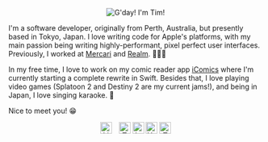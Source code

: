 <p align="center">
<img src="https://raw.githubusercontent.com/TimOliver/TimOliver/master/header.png" alt="G'day! I'm Tim!" />
</p>

I'm a software developer, originally from Perth, Australia, but presently based in Tokyo, Japan. I love writing code for Apple's platforms, with my main passion being writing highly-performant, pixel perfect user interfaces. Previously, I worked at [Mercari](https://mercari.jp) and [Realm](https://realm.io). 👨🏼‍💻

In my free time, I love to work on my comic reader app [iComics](http://icomics.co) where I'm currently starting a complete rewrite in Swift. Besides that, I love playing video games (Splatoon 2 and Destiny 2 are my current jams!), and being in Japan, I love singing karaoke. 🎉

Nice to meet you! 😁

<p align="center">
<a href="https://www.linkedin.com/in/timoliverau/">
<img src="https://raw.githubusercontent.com/TimOliver/TimOliver/master/social/linkedin.png" height="23" alt="LinkedIn" style="padding-right: 10px" /></a>
<a href="https://www.twitter.com/TimOliverAU">
<img src="https://raw.githubusercontent.com/TimOliver/TimOliver/master/social/twitter.png" height="23" alt="Twitter" /></a>
<a href="https://www.instagram.com/timoliver">
<img src="https://raw.githubusercontent.com/TimOliver/TimOliver/master/social/instagram.png" height="23" alt="Instagram" /></a>
<a href="https://www.youtube.com/timXD">
<img src="https://raw.githubusercontent.com/TimOliver/TimOliver/master/social/youtube.png" height="23" alt="YouTube" /></a>
<a href="https://www.youtube.com/timXD">
<img src="https://raw.githubusercontent.com/TimOliver/TimOliver/master/social/twitch.png" height="23" alt="Twitch" /></a>
</p>
